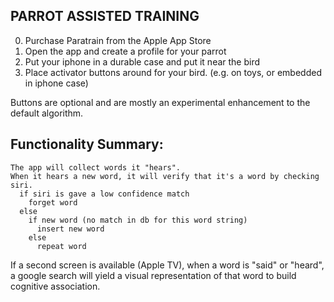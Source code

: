 PARROT ASSISTED TRAINING
---

0. Purchase Paratrain from the Apple App Store
0. Open the app and create a profile for your parrot
0. Put your iphone in a durable case and put it near the bird
0. Place activator buttons around for your bird. (e.g. on toys, or embedded in iphone case)
 
Buttons are optional and are mostly an experimental enhancement to the default algorithm.

## Functionality Summary:

    The app will collect words it "hears".
    When it hears a new word, it will verify that it's a word by checking siri.
      if siri is gave a low confidence match
        forget word
      else
        if new word (no match in db for this word string)
          insert new word
        else
          repeat word

If a second screen is available (Apple TV), when a word is "said" or "heard", a google search will yield a visual representation of that word to build cognitive association.